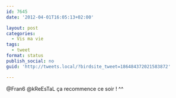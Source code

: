 ```yaml
---
id: 7645
date: '2012-04-01T16:05:13+02:00'

layout: post
categories:
  - Vis ma vie
tags:
  - tweet
format: status
publish_social: no
guid: 'http://tweets.local/?birdsite_tweet=186484372021583872'

---
```


@Fran6 @kReEsTaL ça recommence ce soir ! ^^